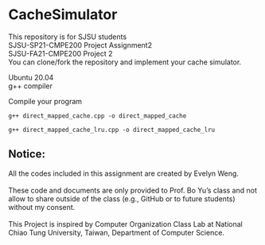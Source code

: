 # CacheSimulator
This repository is for SJSU students<br />
SJSU-SP21-CMPE200 Project Assignment2 <br />
SJSU-FA21-CMPE200 Project 2 <br />
You can clone/fork the repository and implement your cache simulator.

Ubuntu 20.04 <br />
g++ compiler <br />

Compile your program

```
g++ direct_mapped_cache.cpp -o direct_mapped_cache
```

```
g++ direct_mapped_cache_lru.cpp -o direct_mapped_cache_lru
```
## Notice: 
All the codes included in this assignment are created by Evelyn Weng.<br /><br />
These code and documents are only provided to Prof. Bo Yu’s class and not allow to share outside of the class (e.g., GitHub or to future students) without my consent. <br /><br />
This Project is inspired by Computer Organization Class Lab at National Chiao Tung University, Taiwan, Department of Computer Science.<br />
